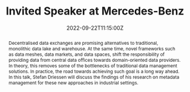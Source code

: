 ---
title: "Invited Speaker at Mercedes-Benz"
share: false
event: "HA22"

location: "online"

summary: "As an invited speaker at Mercedes-Benz's internal architect conference 'Hey Architect! 22', I presented my insights on internal data markets, data meshes, data products and in particular how to design metadata management solutions within these new approaches."
abstract: "Decentralised data exchanges are promising alternatives to traditional, monolithic data lake and warehouse. At the same time, novel frameworks such as data meshes, data markets, and data spaces, shift the responsibility of providing data from central data offices towards domain-oriented data providers. In theory, this removes some of the bottlenecks of traditional data management solutions. In practice, the road towards achieving such goal is a long way ahead. In this talk, Stefan Driessen will discuss the findings of his research on metadata management for these new approaches in industrial settings."

# Talk start and end times.
#   End time can optionally be hidden by prefixing the line with `#`.
date: '2022-09-22T11:15:00Z'
date_end: '2022-09-22T11:15:00Z'
publishDate: '2022-09-22T11:15:00Z'
all_day: false

# Schedule page publish date (NOT talk date).
# publishDate: '2017-01-01T00:00:00Z'

authors:
- admin
tags: [Data Market, Data Product, Data Mesh, Metadata]

# Is this a featured talk? (true/false)
featured: false

image:
  # caption: 'Image credit: [**Unsplash**](https://unsplash.com/photos/bzdhc5b3Bxs)'
  focal_point: Right

# links:
# - icon: presentation_screen
  # icon_pack: fas
#   name: pdf
#   url: "/talk/guest-lecture-how-to-build-a-blockchain-and-why-you-should-not/Blockchain Guest Lecture.pptx"
#   # url: "/publication/data-market-design/Data%20Market%20Design.pdf"
# url_code: ""
# url_pdf: "/talk/data-market-design/SummerSoc Data Markets.pdf"
# url_slides: "/talk/data-market-design/SummerSoc Data Markets.pdf"
# url_video: ""

# Markdown Slides (optional).
#   Associate this talk with Markdown slides.
#   Simply enter your slide deck's filename without extension.
#   E.g. `slides = "example-slides"` references `content/slides/example-slides.md`.
#   Otherwise, set `slides = ""`.
# slides: example

# Projects (optional).
#   Associate this post with one or more of your projects.
#   Simply enter your project's folder or file name without extension.
#   E.g. `projects = ["internal-project"]` references `content/project/deep-learning/index.md`.
#   Otherwise, set `projects = []`.
projects:
# - example
---